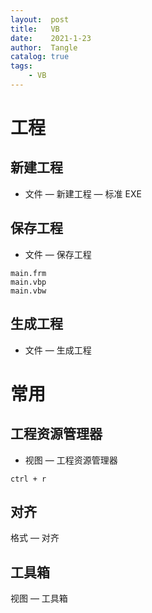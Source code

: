 ```yaml
---
layout:  post
title:   VB
date:    2021-1-23
author:  Tangle
catalog: true
tags:
    - VB
---
```


# 工程

## 新建工程

- 文件 — 新建工程 — 标准 EXE

## 保存工程

- 文件 — 保存工程

```
main.frm
main.vbp
main.vbw
```

## 生成工程

- 文件 — 生成工程

# 常用

## 工程资源管理器

- 视图 — 工程资源管理器

```
ctrl + r
```

## 对齐

格式 — 对齐

## 工具箱

视图 — 工具箱
